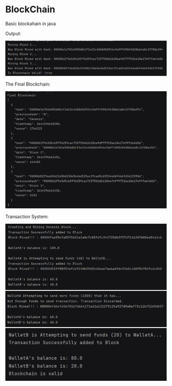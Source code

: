 # BlockChain
Basic blockahain in java

Output:

![img.png](img/img.png)

The Final Blockchain:

![img_1.png](img/img_1.png)

Transaction System:

![img_2.png](img/img_2.png)
![img_3.png](img/img_3.png)
![img_4.png](img/img_4.png)
